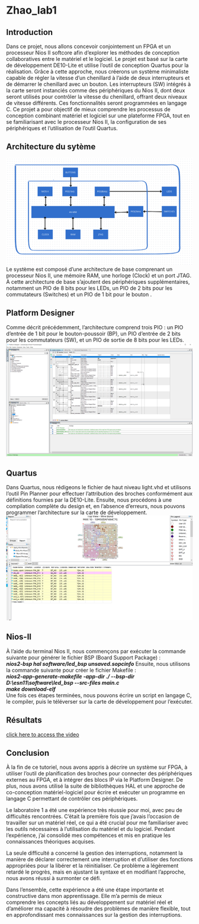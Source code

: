 # Zhao_lab1

## Introduction

Dans ce projet, nous allons concevoir conjointement un FPGA et un processeur Nios II softcore afin d’explorer les méthodes de conception collaboratives entre le matériel et le logiciel. Le projet est basé sur la carte de développement DE10-Lite et utilise l’outil de conception Quartus pour la réalisation. Grâce à cette approche, nous créerons un système minimaliste capable de régler la vitesse d’un chenillard à l’aide de deux interrupteurs et de démarrer le chenillard avec un bouton. Les interrupteurs (SW) intégrés à la carte seront instanciés comme des périphériques du Nios II, dont deux seront utilisés pour contrôler la vitesse du chenillard, offrant deux niveaux de vitesse différents. Ces fonctionnalités seront programmées en langage C. Ce projet a pour objectif de mieux comprendre les processus de conception combinant matériel et logiciel sur une plateforme FPGA, tout en se familiarisant avec le processeur Nios II, la configuration de ses périphériques et l’utilisation de l’outil Quartus.  

## Architecture du sytème
![alt text](image/llab1.png)
Le système est composé d’une architecture de base comprenant un processeur Nios II, une mémoire RAM, une horloge (Clock) et un port JTAG. À cette architecture de base s’ajoutent des périphériques supplémentaires, notamment un PIO de 8 bits pour les LEDs, un PIO de 2 bits pour les commutateurs (Switches) et un PIO de 1 bit pour le bouton .

## Platform Designer
Comme décrit précédemment, l’architecture comprend trois PIO : un PIO d’entrée de 1 bit pour le bouton-poussoir (BP), un PIO d’entrée de 2 bits pour les commutateurs (SW), et un PIO de sortie de 8 bits pour les LEDs.
![alt text](image/11.PNG)

## Quartus
Dans Quartus, nous rédigeons le fichier de haut niveau light.vhd et utilisons l’outil Pin Planner pour effectuer l’attribution des broches conformément aux définitions fournies par la DE10-Lite. Ensuite, nous procédons à une compilation complète du design et, en l’absence d’erreurs, nous pouvons programmer l’architecture sur la carte de développement.
![alt text](image/1.png)

## Nios-II
À l’aide du terminal Nios II, nous commençons par exécuter la commande suivante pour générer le fichier BSP (Board Support Package) :    
***nios2-bsp hal software/led_bsp unsaved.sopcinfo*** 
Ensuite, nous utilisons la commande suivante pour créer le fichier Makefile :  
***nios2-app-generate-makefile -app-dir ./ --bsp-dir   D:\\esn11\\software\\led_bsp --src-files main.c***  
***make download-elf***   
Une fois ces étapes terminées, nous pouvons écrire un script en langage C, le compiler, puis le téléverser sur la carte de développement pour l’exécuter.

## Résultats

[click here to access the video](./lab1.mp4)

## Conclusion
À la fin de ce tutoriel, nous avons appris à décrire un système sur FPGA, à utiliser l’outil de planification des broches pour connecter des périphériques externes au FPGA, et à intégrer des blocs IP via le Platform Designer. De plus, nous avons utilisé la suite de bibliothèques HAL et une approche de co-conception matériel-logiciel pour écrire et exécuter un programme en langage C permettant de contrôler ces périphériques.

Le laboratoire 1 a été une expérience très réussie pour moi, avec peu de difficultés rencontrées. C’était la première fois que j’avais l’occasion de travailler sur un matériel réel, ce qui a été crucial pour me familiariser avec les outils nécessaires à l’utilisation du matériel et du logiciel. Pendant l’expérience, j’ai consolidé mes compétences et mis en pratique les connaissances théoriques acquises.

La seule difficulté a concerné la gestion des interruptions, notamment la manière de déclarer correctement une interruption et d’utiliser des fonctions appropriées pour la libérer et la réinitialiser. Ce problème a légèrement retardé le progrès, mais en ajustant la syntaxe et en modifiant l’approche, nous avons réussi à surmonter ce défi.

Dans l’ensemble, cette expérience a été une étape importante et constructive dans mon apprentissage. Elle m’a permis de mieux comprendre les concepts liés au développement sur matériel réel et d’améliorer ma capacité à résoudre des problèmes de manière flexible, tout en approfondissant mes connaissances sur la gestion des interruptions.